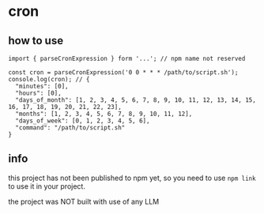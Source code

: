# cron

## how to use

```
import { parseCronExpression } form '...'; // npm name not reserved

const cron = parseCronExpression('0 0 * * * /path/to/script.sh'); 
console.log(cron); // {
  "minutes": [0],
  "hours": [0],
  "days_of_month": [1, 2, 3, 4, 5, 6, 7, 8, 9, 10, 11, 12, 13, 14, 15, 16, 17, 18, 19, 20, 21, 22, 23],
  "months": [1, 2, 3, 4, 5, 6, 7, 8, 9, 10, 11, 12],
  "days_of_week": [0, 1, 2, 3, 4, 5, 6],
  "command": "/path/to/script.sh"
}
```

## info

this project has not been published to npm yet, so you need to use `npm link` to use it in your project.

the project was NOT built with use of any LLM
